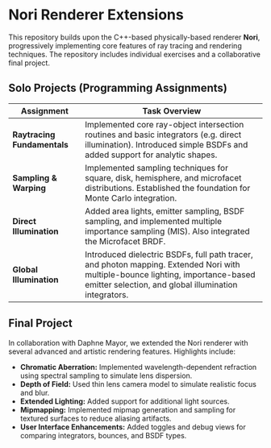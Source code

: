 # Nori Renderer Extensions

This repository builds upon the C++-based physically-based renderer **Nori**, progressively implementing core features of ray tracing and rendering techniques. The repository includes individual exercises and a collaborative final project.

## Solo Projects (Programming Assignments)

| Assignment | Task Overview |
|------------|---------------|
| **Raytracing Fundamentals** | Implemented core ray-object intersection routines and basic integrators (e.g. direct illumination). Introduced simple BSDFs and added support for analytic shapes. |
| **Sampling & Warping** | Implemented sampling techniques for square, disk, hemisphere, and microfacet distributions. Established the foundation for Monte Carlo integration. |
| **Direct Illumination** | Added area lights, emitter sampling, BSDF sampling, and implemented multiple importance sampling (MIS). Also integrated the Microfacet BRDF. |
| **Global Illumination** | Introduced dielectric BSDFs, full path tracer, and photon mapping. Extended Nori with multiple-bounce lighting, importance-based emitter selection, and global illumination integrators. |

## Final Project

In collaboration with Daphne Mayor, we extended the Nori renderer with several advanced and artistic rendering features. Highlights include:

- **Chromatic Aberration:** Implemented wavelength-dependent refraction using spectral sampling to simulate lens dispersion.
- **Depth of Field:** Used thin lens camera model to simulate realistic focus and blur.
- **Extended Lighting:** Added support for additional light sources.
- **Mipmapping:** Implemented mipmap generation and sampling for textured surfaces to reduce aliasing artifacts.
- **User Interface Enhancements:** Added toggles and debug views for comparing integrators, bounces, and BSDF types.